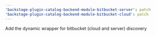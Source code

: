 ```yaml
---
'backstage-plugin-catalog-backend-module-bitbucket-server': patch
'backstage-plugin-catalog-backend-module-bitbucket-cloud': patch
---
```


Add the dynamic wrapper for bitbucket (cloud and server) discovery
